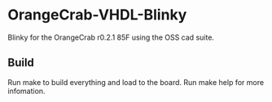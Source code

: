 # OrangeCrab-VHDL-Blinky

Blinky for the OrangeCrab r0.2.1 85F using the OSS cad suite.

## Build

Run make to build everything and load to the board. 
Run make help for more infomation.
